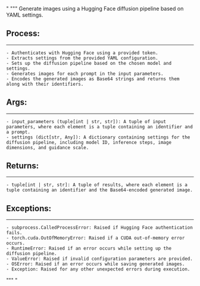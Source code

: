 "
"""
Generate images using a Hugging Face diffusion pipeline based on YAML settings.

Process:
-------
-------
    - Authenticates with Hugging Face using a provided token.
    - Extracts settings from the provided YAML configuration.
    - Sets up the diffusion pipeline based on the chosen model and settings.
    - Generates images for each prompt in the input parameters.
    - Encodes the generated images as Base64 strings and returns them along with their identifiers.

Args:
----
----
    - input_parameters (tuple[int | str, str]): A tuple of input parameters, where each element is a tuple containing an identifier and a prompt.
    - settings (dict[str, Any]): A dictionary containing settings for the diffusion pipeline, including model ID, inference steps, image dimensions, and guidance scale.

Returns:
-------
-------
    - tuple[int | str, str]: A tuple of results, where each element is a tuple containing an identifier and the Base64-encoded generated image.

Exceptions:
----------
----------
    - subprocess.CalledProcessError: Raised if Hugging Face authentication fails.
    - torch.cuda.OutOfMemoryError: Raised if a CUDA out-of-memory error occurs.
    - RuntimeError: Raised if an error occurs while setting up the diffusion pipeline.
    - ValueError: Raised if invalid configuration parameters are provided.
    - OSError: Raised if an error occurs while saving generated images.
    - Exception: Raised for any other unexpected errors during execution.
"""
"
